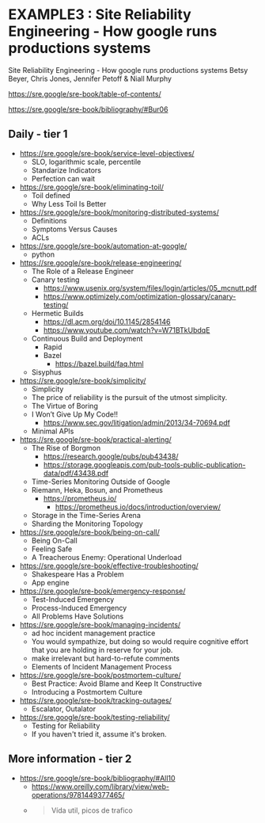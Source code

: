 # EXAMPLE3 : Site Reliability Engineering - How google runs productions systems

Site Reliability Engineering - How google runs productions systems
Betsy Beyer, Chris Jones, Jennifer Petoff & Niall Murphy

https://sre.google/sre-book/table-of-contents/

https://sre.google/sre-book/bibliography/#Bur06

## Daily - tier 1
- https://sre.google/sre-book/service-level-objectives/
    - SLO, logarithmic scale, percentile
    - Standarize Indicators
    - Perfection can wait
- https://sre.google/sre-book/eliminating-toil/
    - Toil defined
    - Why Less Toil Is Better
- https://sre.google/sre-book/monitoring-distributed-systems/
    - Definitions
    - Symptoms Versus Causes
    - ACLs
- https://sre.google/sre-book/automation-at-google/
    - python
- https://sre.google/sre-book/release-engineering/
    - The Role of a Release Engineer
    - Canary testing
        - https://www.usenix.org/system/files/login/articles/05_mcnutt.pdf
        - https://www.optimizely.com/optimization-glossary/canary-testing/
    - Hermetic Builds
        - https://dl.acm.org/doi/10.1145/2854146
        - https://www.youtube.com/watch?v=W71BTkUbdqE
    - Continuous Build and Deployment
        - Rapid
        - Bazel
            - https://bazel.build/faq.html
    - Sisyphus
- https://sre.google/sre-book/simplicity/
    - Simplicity
    - The price of reliability is the pursuit of the utmost simplicity.
    - The Virtue of Boring
    - I Won’t Give Up My Code!!
        - https://www.sec.gov/litigation/admin/2013/34-70694.pdf
    - Minimal APIs
- https://sre.google/sre-book/practical-alerting/
    - The Rise of Borgmon
        - https://research.google/pubs/pub43438/
        - https://storage.googleapis.com/pub-tools-public-publication-data/pdf/43438.pdf
    - Time-Series Monitoring Outside of Google
    - Riemann, Heka, Bosun, and Prometheus
        - https://prometheus.io/
            - https://prometheus.io/docs/introduction/overview/
    - Storage in the Time-Series Arena
    - Sharding the Monitoring Topology
- https://sre.google/sre-book/being-on-call/
    - Being On-Call
    - Feeling Safe
    - A Treacherous Enemy: Operational Underload
- https://sre.google/sre-book/effective-troubleshooting/
    - Shakespeare Has a Problem
    - App engine
- https://sre.google/sre-book/emergency-response/
    - Test-Induced Emergency
    - Process-Induced Emergency
    - All Problems Have Solutions
- https://sre.google/sre-book/managing-incidents/
    - ad hoc incident management practice
    - You would sympathize, but doing so would require cognitive effort that you are holding in reserve for your job.
    - make irrelevant but hard-to-refute comments
    - Elements of Incident Management Process
- https://sre.google/sre-book/postmortem-culture/
    - Best Practice: Avoid Blame and Keep It Constructive
    - Introducing a Postmortem Culture
- https://sre.google/sre-book/tracking-outages/
    - Escalator, Outalator
- https://sre.google/sre-book/testing-reliability/
    - Testing for Reliability
    - If you haven't tried it, assume it's broken.

## More information - tier 2

- https://sre.google/sre-book/bibliography/#All10
    - https://www.oreilly.com/library/view/web-operations/9781449377465/
    - > Vída util, picos de trafico